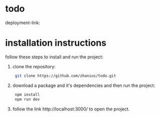 # todo
deployment-link: 
# installation instructions
follow these steps to install and run the project:
1. clone the repository:
   ```bash
    git clone https://github.com/zhanius/todo.git
   ```
2. download a package and it's dependencies and then run the project:
   ```bash
    npm install
    npm run dev
   ```
3. follow the link http://localhost:3000/ to open the project.
